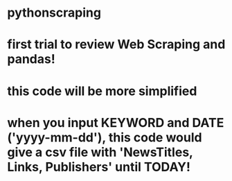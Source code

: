 # pythonscraping
# first trial to review Web Scraping and pandas!
# this code will be more simplified
#

# when you input KEYWORD and DATE ('yyyy-mm-dd'), this code would give a csv file with 'NewsTitles, Links, Publishers' until TODAY!
